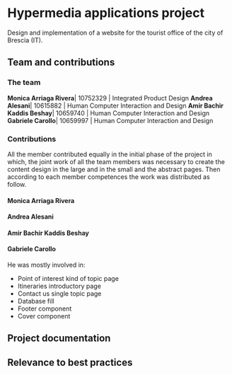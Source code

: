 # Hypermedia applications project
Design and implementation of a website for the tourist office of the city of Brescia (IT).
## Team and contributions
### The team
**Monica Arriaga Rivera**| 10752329 | Integrated Product Design
**Andrea Alesani**| 10615882 | Human Computer Interaction and Design
**Amir Bachir Kaddis Beshay**| 10659740 | Human Computer Interaction and Design
**Gabriele Carollo**| 10659997 | Human Computer Interaction and Design
### Contributions
All the member contributed equally in the initial phase of the project in which, the joint work of all the team members was necessary to create the content design in the large and in the small and the abstract pages.
Then according to each member competences the work was distributed as follow. 
#### Monica Arriaga Rivera
#### Andrea Alesani
#### Amir Bachir Kaddis Beshay
#### Gabriele Carollo
He was mostly involved in:
* Point of interest kind of topic page
* Itineraries introductory page
* Contact us single topic page
* Database fill
* Footer component
* Cover component
## Project documentation
## Relevance to best practices


